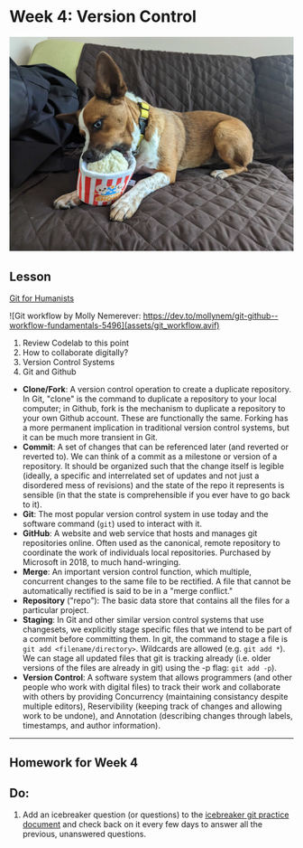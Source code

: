 # Week 4: Version Control

![Rocky!](assets/rocky_popcorn.jpg)

## Lesson

[Git for Humanists](https://shane-et-al.github.io/git_slab/)

![Git workflow by Molly Nemerever: https://dev.to/mollynem/git-github--workflow-fundamentals-5496](assets/git_workflow.avif)

1. Review Codelab to this point
2. How to collaborate digitally?
3. Version Control Systems
4. Git and Github

* **Clone/Fork**: A version control operation to create a duplicate repository. In Git, "clone" is the command to duplicate a repository to your local computer; in Github, fork is the mechanism to duplicate a repository to your own Github account. These are functionally the same. Forking has a more permanent implication in traditional version control systems, but it can be much more transient in Git.
* **Commit**: A set of changes that can be referenced later (and reverted or reverted to). We can think of a commit as a milestone or version of a repository. It should be organized such that the change itself is legible (ideally, a specific and interrelated set of updates and not just a disordered mess of revisions) and the state of the repo it represents is sensible (in that the state is comprehensible if you ever have to go back to it).
* **Git**: The most popular version control system in use today and the software command (`git`) used to interact with it.
* **GitHub**: A website and web service that hosts and manages git repositories online. Often used as the canonical, remote repository to coordinate the work of individuals local repositories. Purchased by Microsoft in 2018, to much hand-wringing.
* **Merge**: An important version control function, which multiple, concurrent changes to the same file to be rectified. A file that cannot be automatically rectified is said to be in a "merge conflict."
* **Repository** ("repo"): The basic data store that contains all the files for a particular project.
* **Staging**: In Git and other similar version control systems that use changesets, we explicitly stage specific files that we intend to be part of a commit before committing them. In git, the command to stage a file is `git add <filename/directory>`. Wildcards are allowed (e.g. `git add *`). We can stage all updated files that git is tracking already (i.e. older versions of the files are already in git) using the -p flag: `git add -p`).
* **Version Control**: A software system that allows programmers (and other people who work with digital files) to track their work and collaborate with others by providing Concurrency (maintaining consistancy despite multiple editors), Reservibility (keeping track of changes and allowing work to be undone), and Annotation (describing changes through labels, timestamps, and author information).

---
## Homework for Week 4

## Do:

1. Add an icebreaker question (or questions) to the [icebreaker git practice document](https://github.com/scholarslab/gitpractice/blob/master/Praxis2023.md) and check back on it every few days to answer all the previous, unanswered questions.
